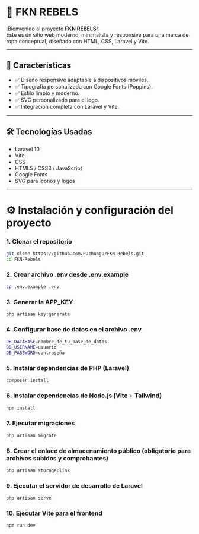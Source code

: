 # 🧢 FKN REBELS

¡Bienvenido al proyecto **FKN REBELS**!  
Este es un sitio web moderno, minimalista y responsive para una marca de ropa conceptual, diseñado con HTML, CSS, Laravel y Vite.

---

## 📌 Características

- ✅ Diseño responsive adaptable a dispositivos móviles.
- ✅ Tipografía personalizada con Google Fonts (Poppins).
- ✅ Estilo limpio y moderno.
- ✅ SVG personalizado para el logo.
- ✅ Integración completa con Laravel y Vite.

---

## 🛠️ Tecnologías Usadas

- Laravel 10  
- Vite  
- CSS  
- HTML5 / CSS3 / JavaScript  
- Google Fonts  
- SVG para íconos y logos

---

# ⚙️ Instalación y configuración del proyecto

### 1. Clonar el repositorio

```bash
git clone https://github.com/Puchungu/FKN-Rebels.git
cd FKN-Rebels
```
### 2. Crear archivo .env desde .env.example
```bash
cp .env.example .env
```
### 3. Generar la APP_KEY
```bash
php artisan key:generate
```
### 4. Configurar base de datos en el archivo .env
```bash
DB_DATABASE=nombre_de_tu_base_de_datos
DB_USERNAME=usuario
DB_PASSWORD=contraseña
```
### 5. Instalar dependencias de PHP (Laravel)
```bash
composer install
```
### 6. Instalar dependencias de Node.js (Vite + Tailwind)
```bash
npm install
```
### 7. Ejecutar migraciones
```bash
php artisan migrate
```
### 8. Crear el enlace de almacenamiento público (obligatorio para archivos subidos y comprobantes)
```bash
php artisan storage:link
```

### 9. Ejecutar el servidor de desarrollo de Laravel
```bash
php artisan serve
```
### 10. Ejecutar Vite para el frontend
```bash
npm run dev
```